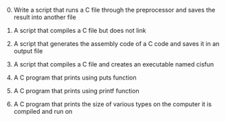 0. Write a script that runs a C file through the preprocessor and saves the result into another file

1. A script that compiles a C file but does not link

2. A script that generates the assembly code of a C code and saves it in an output file

3. A script that compiles a C file and creates an executable named cisfun

4. A C program that prints using puts function

5. A C program that prints using printf function

6. A C program that prints the size of various types on the computer it is compiled and run on

